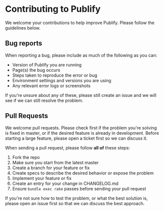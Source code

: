 # Contributing to Publify

We welcome your contributions to help improve Publify. Please follow the
guidelines below.

## Bug reports

When reporting a bug, please include as much of the following as you can:

* Version of Publify you are running
* Page(s) the bug occurs
* Steps taken to reproduce the error or bug
* Environment settings and versions you are using
* Any relevant error logs or screenshots

If you're unsure about any of these, please still create an issue and we will
see if we can still resolve the problem.

## Pull Requests

We welcome pull requests. Please check first if the problem you're solving is
fixed in master, or if the desired feature is already in development. Before
starting a large feature, please open a ticket first so we can discuss it.

When sending a pull request, please follow **all of** these steps:

1. Fork the repo
2. Make sure you start from the latest master
3. Create a branch for your feature or fix
4. Create specs to describe the desired behavior or expose the problem
5. Implement your feature or fix
6. Create an entry for your change in CHANGELOG.md
7. Ensure `bundle exec rake` passes before sending your pull request

If you're not sure how to test the problem, or what the best solution is,
please open an issue first so that we can discuss the best approach.
